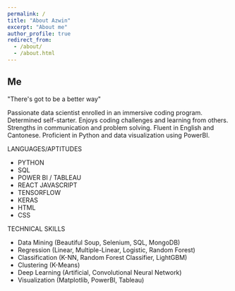 ```yaml
---
permalink: /
title: "About Azwin"
excerpt: "About me"
author_profile: true
redirect_from: 
  - /about/
  - /about.html
---
```

## Me
"There's got to be a better way"

Passionate data scientist enrolled in an immersive coding program. Determined self-starter. Enjoys coding challenges and learning from others. Strengths in communication and problem solving. Fluent in English and Cantonese. Proficient in Python and data visualization using PowerBI.

LANGUAGES/APTITUDES 
* PYTHON 
* SQL 
* POWER BI / TABLEAU 
* REACT JAVASCRIPT 
* TENSORFLOW 
* KERAS 
* HTML 
* CSS

TECHNICAL SKILLS
* Data Mining (Beautiful Soup, Selenium, SQL, MongoDB)
* Regression (Linear, Multiple-Linear, Logistic, Random Forest)
* Classification (K-NN, Random Forest Classifier, LightGBM)
* Clustering (K-Means)
* Deep Learning (Artificial, Convolutional Neural Network)
* Visualization (Matplotlib, PowerBI, Tableau)